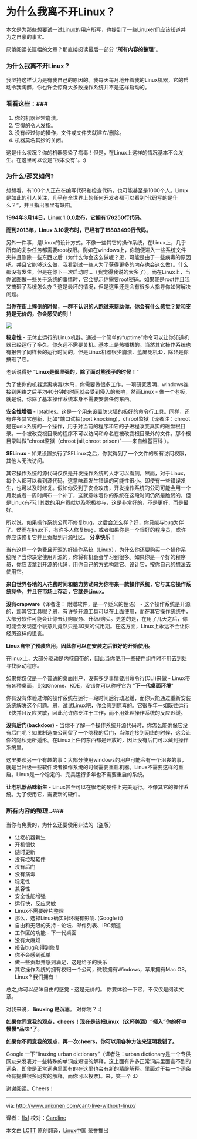 为什么我离不开Linux？
================================================================================

本文是为那些想要试一试Linux的用户所写，也提到了一些Linuxer们应该知道并为之自豪的事实。

厌倦阅读长篇幅的文章？那直接阅读最后一部分 “**所有内容的整理**”。

### 为什么我离不开Linux？ ###

我坚持这样认为是有我自己的原因的。我每天每月地开着我的Linux机器，它的启动令我陶醉，你也许会惊奇大多数操作系统并不是这样启动的。

### 看看这些：###

1. 你的机器经常崩溃。
2. 它慢的令人发指。
3. 没有经过你的操作，文件或文件夹就建立/删除。
4. 机器莫名其妙的关闭。

这是什么状况？你的机器感染了病毒！但是，在Linux上这样的情况基本不会发生。在这里可以说是"根本没有"。:) 

### 为什么/那又如何? ###

想想看，有100个人正在在编写代码和检查代码，也可能甚至是1000个人。Linux是如此的引人关注，几乎在全世界上的任何开发者都可以看到“代码写的是什么？”，并且指出哪里有缺陷。

**1994年3月14日，Linux 1.0.0发布，它拥有176250行代码。**

**而到2013年，Linux 3.10发布时，已经有了15803499行代码。**
 
另外一件事，是Linux的设计方式。不像一些其它的操作系统，在Linux上，几乎所有的复杂任务都需要root权限。例如在windows上，你随便进入一些系统文件夹并且删除一些东西之后（为什么你会这么做呢？恩，可能是由于一些病毒的原因吧。并且它能够这么做，我看到过一些人为了获得更多的内存也会这么做）。什么都没有发生，但是在你下一次启动时...（我觉得我说的太多了）。而在Linux上，当你试图做一些关于系统的事情时，它会提示你需要root密码。如果我是root并且我又搞砸了系统怎么办？这是最坏的情况，但是这里还是会有很多人指导你如何解决问题。

**当你在街上摔倒的时候，一群不认识的人跑过来帮助你，你会有什么感觉？爱和支持是无价的，你会感受的到！**

![](http://180016988.r.cdn77.net/wp-content/uploads/2013/10/linux.png)

**稳定性** - 无休止运行的Linux机器。通过一个简单的“uptime”命令可以让你知道机器已经运行了多久。你永远不需要关机。基本上是热插拔的。当然其它操作系统也有报告了同样长的运行时间的，但是Linux机器很少崩溃、蓝屏死机:D，除非是你搞砸了它。

老话说得好 “**Linux是很坚强的，除了面对熊孩子的时候！**”

为了使你的机器远离病毒/木马，你需要做很多工作，一项研究表明，windows连接到网络之后平均40分钟的时间就会受到侵入的影响，然而Linux - 像一个老板，就是说，你除了基本操作系统本身不需要安装任何东西。

**安全性增强** - Iptables。这是一个用来设置防火墙的极好的命令行工具。同样，还有许多其它创新，比如*端口试探(port knocking)，chroot监狱（译者注：chroot是在unix系统的一个操作，用于对当前的程序和它的子进程改变真实的磁盘根目录。一个被改变根目录的程序不可以访问和命名在被改变根目录外的文件。那个根目录叫做"chroot监狱（chroot jail,chroot prison)"——来自维基百科 ）。

**SELinux** - 如果设置执行了SELinux之后，你就得到了一个文件的所有访问权限，其他人无法访问。

其它操作系统的源代码仅仅是开发操作系统的人才可以看到，然而，对于Linux，每个人都可以看到源代码，这意味着发生错误的可能性很小。即使有一些错误发生，也可以及时修复。假如你受到了安全攻击，开发操作系统的公司可能会用一个月发或者一周时间布一个补丁，这就意味着你的系统在这段时间仍然是脆弱的，但是Linux有不计其数的用户贡献以及积极参与，这是非常好的，不是更好，而是最好。

所以说，如果操作系统公司不修复bug，之后会怎么样？好，你只能与bug为伴了。然而在linux下，有许多人修复bug，或者如果你是一个很好的程序员，或许你应该修复它并且贡献到开源社区。 **分享快乐！**

当有这样一个免费且开源的好操作系统（Linux），为什么你还要购买一个操作系统呢？当你决定使用开源的，你将有机会会学习到很多。如果你是一个好的程序员，你应该拿到开源的代码，用你自己的方式构建它、设计它，按你自己的想法去使用它。

**来自世界各地的人花费时间和脑力劳动来为你带来一款操作系统，它与其它操作系统竞争，并且在市场上存活，它就是Linux。**

**没有crapware**（译者注： 附赠软件，是一个贬义的俚语） - 这个操作系统是开源的，那其它工具呢？恩，有许多开源工具可以在上面使用，而在其它操作统统中，大部分软件可能会让你去订购服务、升级/购买。更差的是，在用了几天之后，你可能会发现这个玩意儿竟然只是30天的试用期。在这方面，Linux上永远不会让你经历这样的沮丧。

**Linux自带了预装应用，因此你可以在安装之后很好的开始使用。**

在linux上，大部分驱动是内核自带的，因此当你使用一些硬件组件时不用去到处寻找驱动程序。

如果你仅仅是一个普通的桌面用户，没有多少事情要用命令行(CLI)来做 - Linux带有各种桌面，比如Gnome、KDE，没错你可以称呼它为 "**下一代桌面环境**"

你有没有体验过你的操作系统在运行一段时间后行动迟缓，而你只能通过重新安装系统解决这个问题。恩，试试Linux吧，你会感到惊喜的。它很多年一如既往运行飞快并且反应灵敏，因此允许你专注于工作，而不用处理操作系统的反应迟缓。


**没有后门(backdoor)** - 当你不了解一个操作系统开源代码时，你怎么能确保它没有后门呢？如果制造商公司留了一个隐秘的后门，当你连接到网络的时候，这会让你的隐私无所遁形。在Linux上任何东西都是开放的，因此没有后门可以藏到操作系统里。

这里要谈另一个有趣的事：大部分使用windows的用户可能会有一个沮丧的事，就是当升级一些软件或者操作系统的时候需要重启机器。Linux不需要这样的重启。Linux是一个稳定的、完美运行多年也不需要重启的系统。

**让老机器品味新生** - Linux甚至可以在很老的硬件上完美运行。不像其它的操作系统。为了使用它，需要新的硬件。

### 所有内容的整理..###

当你有免费的，为什么还要使用非法的（盗版）

- 让老机器新生 
- 开机很快
- 随时更新
- 没有垃圾软件
- 没有后门
- 没有病毒
- 稳定性
- 兼容性
- 安全性能增强
- 运行快，反应灵敏
- Linux不需要碎片整理
- 那么，选择Linux确实对环境有影响. (Google it)
- 自由和无限的支持 - 论坛、邮件列表、IRC频道
- 工作区的功能 - 下一代桌面
- 没有大麻烦
- 报告bug和得到修复
- 你不会感到孤单
- 做一些贡献并感到满足，这是给予的快乐
- 其它操作系统的拥有权归一个公司，微软拥有Windows，苹果拥有Mac OS。Linux？我们拥有！

总之,你可以品味自由的感觉 - 这是无价的。 你要体验一下它，不仅仅是阅读文章。

对我来说， **linuxing 是沉思**。 对你呢？ :)

**如果你同意我的观点，cheers！现在是该把Linux（这杯美酒）“倾入”你的杯中慢慢“品味”了。**

**如果你不同意我的观点，再一次cheers。你可以用各种方法来证明我错了。**

Google 一下"linuxing urban dictionary”（译者注：urban dictionary是一个专供网友来发表对一些特殊的单词或短语的解释，这上面有许多正常词典里面查不到的词条，即使是正常词典里面有的在这里也会有新的精辟解释。里面对于每一个词条会有提供很多网友的解释，而你可以投票)。来，笑一个 :D

谢谢阅读。Cheers！

--------------------------------------------------------------------------------

via: http://www.unixmen.com/cant-live-without-linux/

译者：[flsf](https://github.com/flsf) 校对：[Caroline](https://github.com/carolinewuyan) 

本文由 [LCTT](https://github.com/LCTT/TranslateProject) 原创翻译，[Linux中国](http://linux.cn/) 荣誉推出
